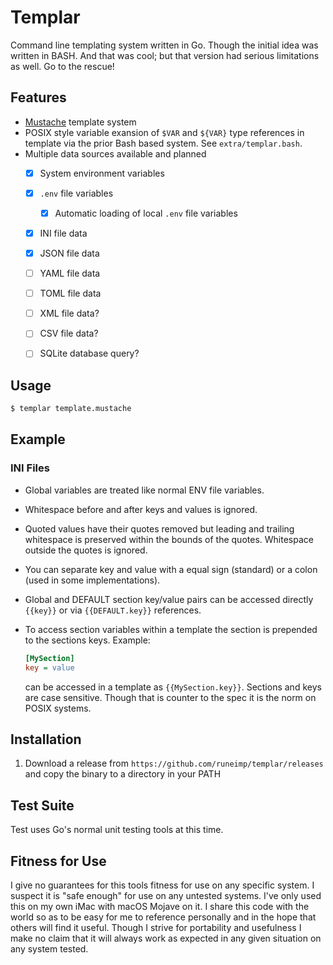 Templar
=======

Command line templating system written in Go. Though the initial idea was written in BASH. And that was cool; but that version had serious limitations as well. Go to the rescue!

Features
--------

* [Mustache][] template system
* POSIX style variable exansion of `$VAR` and `${VAR}` type references in template via the prior Bash based system. See `extra/templar.bash`.
* Multiple data sources available and planned
	* [x] System environment variables
	* [x] `.env` file variables
		* [x] Automatic loading of local `.env` file variables
	* [x] INI file data
	* [x] JSON file data
	* [ ] YAML file data
	* [ ] TOML file data
	* [ ] XML file data?
	* [ ] CSV file data?
	* [ ] SQLite database query?


Usage
-----

```bash
$ templar template.mustache
```


Example
-------


### INI Files

* Global variables are treated like normal ENV file variables.
* Whitespace before and after keys and values is ignored.
* Quoted values have their quotes removed but leading and trailing whitespace is preserved within the bounds of the quotes. Whitespace outside the quotes is ignored.
* You can separate key and value with a equal sign (standard) or a colon (used in some implementations).
* Global and DEFAULT section key/value pairs can be accessed directly `{{key}}` or via `{{DEFAULT.key}}` references.
* To access section variables within a template the section is prepended to the sections keys.
	Example:

	```ini
	[MySection]
	key = value
	```

	can be accessed in a template as `{{MySection.key}}`. Sections and keys are case sensitive. Though that is counter to the spec it is the norm on POSIX systems.


Installation
------------

1. Download a release from `https://github.com/runeimp/templar/releases` and copy the binary to a directory in your PATH


Test Suite
----------

Test uses Go's normal unit testing tools at this time.


Fitness for Use
---------------

I give no guarantees for this tools fitness for use on any specific system. I suspect it is "safe enough" for use on any untested systems. I've only used this on my own iMac with macOS Mojave on it. I share this code with the world so as to be easy for me to reference personally and in the hope that others will find it useful. Though I strive for portability and usefulness I make no claim that it will always work as expected in any given situation on any system tested.




[Mustache]: https://mustache.github.io/

